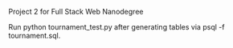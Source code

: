 Project 2 for Full Stack Web Nanodegree

Run python tournament_test.py after generating tables via psql -f tournament.sql.
